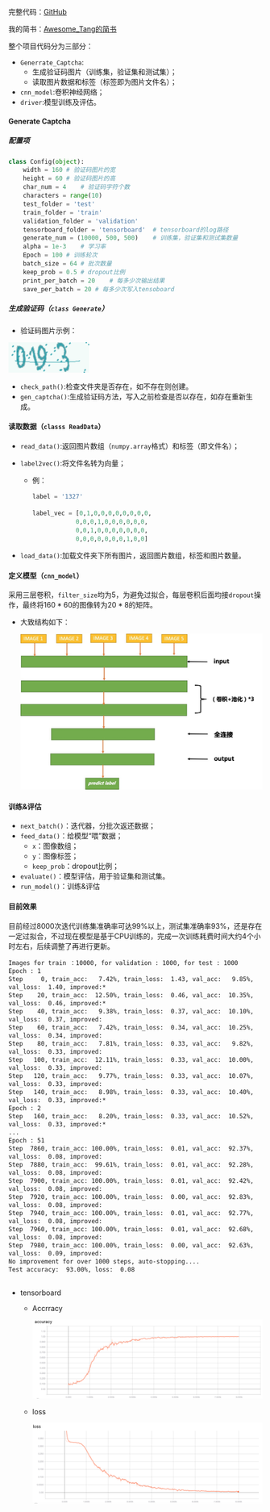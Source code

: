 完整代码：[GitHub](https://github.com/AwesomeTang/Captcha_CNN)

我的简书：[Awesome_Tang的简书](https://www.jianshu.com/u/27c6d3dbb54f)

整个项目代码分为三部分：

* `Generrate_Captcha`:
  * 生成验证码图片（训练集，验证集和测试集）；
  * 读取图片数据和标签（标签即为图片文件名）；
* `cnn_model`:卷积神经网络；
* `driver`:模型训练及评估。

#### Generate Captcha

##### 配置项

```python
class Config(object):
    width = 160 # 验证码图片的宽
    height = 60 # 验证码图片的高
    char_num = 4    # 验证码字符个数
    characters = range(10)
    test_folder = 'test'
    train_folder = 'train'
    validation_folder = 'validation'
    tensorboard_folder = 'tensorboard'  # tensorboard的log路径
    generate_num = (10000, 500, 500)    # 训练集，验证集和测试集数量
    alpha = 1e-3    # 学习率
    Epoch = 100 # 训练轮次
    batch_size = 64 # 批次数量
    keep_prob = 0.5 # dropout比例
    print_per_batch = 20    # 每多少次输出结果
    save_per_batch = 20	# 每多少次写入tensoboard

```

##### 生成验证码（`class Generate`）

* 验证码图片示例：

![0193](https://github.com/AwesomeTang/Captcha_CNN/blob/master/images/0193.jpg)

* `check_path()`:检查文件夹是否存在，如不存在则创建。
* `gen_captcha()`:生成验证码方法，写入之前检查是否以存在，如存在重新生成。

#### 读取数据（`classs ReadData`）

* `read_data()`:返回图片数组（`numpy.array`格式）和标签（即文件名）；

* `label2vec()`:将文件名转为向量；

  * 例：

    ```python
    label = '1327'
    
    label_vec = [0,1,0,0,0,0,0,0,0,0,
    		    0,0,0,1,0,0,0,0,0,0,
    		    0,0,1,0,0,0,0,0,0,0,
    		    0,0,0,0,0,0,0,1,0,0]
    ```

* `load_data()`:加载文件夹下所有图片，返回图片数组，标签和图片数量。

#### 定义模型（`cnn_model`）

采用三层卷积，`filter_size`均为5，为避免过拟合，每层卷积后面均接`dropout`操作，最终将$160*60$的图像转为$20*8$的矩阵。

* 大致结构如下：

  ![整体结构](https://github.com/AwesomeTang/Captcha_CNN/blob/master/images/image-20190113153215388.png)

#### 训练&评估

* `next_batch()`：迭代器，分批次返还数据；
* `feed_data()`：给模型“喂”数据；
  * `x`：图像数组；
  * `y`：图像标签；
  * `keep_prob`：dropout比例；
* `evaluate()`：模型评估，用于验证集和测试集。
* `run_model()`：训练&评估

#### 目前效果

目前经过8000次迭代训练集准确率可达99%以上，测试集准确率93%，还是存在一定过拟合，不过现在模型是基于CPU训练的，完成一次训练耗费时间大约4个小时左右，后续调整了再进行更新。

```
Images for train ：10000, for validation : 1000, for test : 1000
Epoch : 1
Step     0, train_acc:   7.42%, train_loss:  1.43, val_acc:   9.85%, val_loss:  1.40, improved:*  
Step    20, train_acc:  12.50%, train_loss:  0.46, val_acc:  10.35%, val_loss:  0.46, improved:*  
Step    40, train_acc:   9.38%, train_loss:  0.37, val_acc:  10.10%, val_loss:  0.37, improved:   
Step    60, train_acc:   7.42%, train_loss:  0.34, val_acc:  10.25%, val_loss:  0.34, improved:   
Step    80, train_acc:   7.81%, train_loss:  0.33, val_acc:   9.82%, val_loss:  0.33, improved:   
Step   100, train_acc:  12.11%, train_loss:  0.33, val_acc:  10.00%, val_loss:  0.33, improved:   
Step   120, train_acc:   9.77%, train_loss:  0.33, val_acc:  10.07%, val_loss:  0.33, improved:   
Step   140, train_acc:   8.98%, train_loss:  0.33, val_acc:  10.40%, val_loss:  0.33, improved:*  
Epoch : 2
Step   160, train_acc:   8.20%, train_loss:  0.33, val_acc:  10.52%, val_loss:  0.33, improved:*  
...
Epoch : 51
Step  7860, train_acc: 100.00%, train_loss:  0.01, val_acc:  92.37%, val_loss:  0.08, improved:   
Step  7880, train_acc:  99.61%, train_loss:  0.01, val_acc:  92.28%, val_loss:  0.08, improved:   
Step  7900, train_acc: 100.00%, train_loss:  0.01, val_acc:  92.42%, val_loss:  0.08, improved:   
Step  7920, train_acc: 100.00%, train_loss:  0.00, val_acc:  92.83%, val_loss:  0.08, improved:   
Step  7940, train_acc: 100.00%, train_loss:  0.01, val_acc:  92.77%, val_loss:  0.08, improved:   
Step  7960, train_acc: 100.00%, train_loss:  0.01, val_acc:  92.68%, val_loss:  0.08, improved:   
Step  7980, train_acc: 100.00%, train_loss:  0.00, val_acc:  92.63%, val_loss:  0.09, improved:   
No improvement for over 1000 steps, auto-stopping....
Test accuracy:  93.00%, loss:  0.08
           
```

* tensorboard

  * Accrracy

    ![accrracy](https://github.com/AwesomeTang/Captcha_CNN/blob/master/images/acc.png)

  * loss

    ![loss](https://github.com/AwesomeTang/Captcha_CNN/blob/master/images/loss.png)

